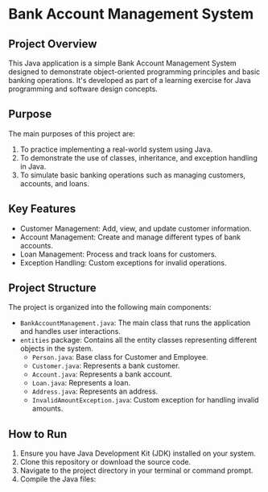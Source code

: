 # Bank Account Management System

## Project Overview

This Java application is a simple Bank Account Management System designed to demonstrate object-oriented programming principles and basic banking operations. It's developed as part of a learning exercise for Java programming and software design concepts.

## Purpose

The main purposes of this project are:

1. To practice implementing a real-world system using Java.
2. To demonstrate the use of classes, inheritance, and exception handling in Java.
3. To simulate basic banking operations such as managing customers, accounts, and loans.

## Key Features

- Customer Management: Add, view, and update customer information.
- Account Management: Create and manage different types of bank accounts.
- Loan Management: Process and track loans for customers.
- Exception Handling: Custom exceptions for invalid operations.

## Project Structure

The project is organized into the following main components:

- `BankAccountManagement.java`: The main class that runs the application and handles user interactions.
- `entities` package: Contains all the entity classes representing different objects in the system.
    - `Person.java`: Base class for Customer and Employee.
    - `Customer.java`: Represents a bank customer.
    - `Account.java`: Represents a bank account.
    - `Loan.java`: Represents a loan.
    - `Address.java`: Represents an address.
    - `InvalidAmountException.java`: Custom exception for handling invalid amounts.

## How to Run

1. Ensure you have Java Development Kit (JDK) installed on your system.
2. Clone this repository or download the source code.
3. Navigate to the project directory in your terminal or command prompt.
4. Compile the Java files:
